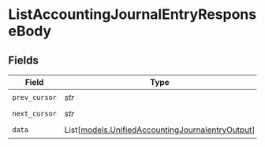 # ListAccountingJournalEntryResponseBody


## Fields

| Field                                                                                                | Type                                                                                                 | Required                                                                                             | Description                                                                                          |
| ---------------------------------------------------------------------------------------------------- | ---------------------------------------------------------------------------------------------------- | ---------------------------------------------------------------------------------------------------- | ---------------------------------------------------------------------------------------------------- |
| `prev_cursor`                                                                                        | *str*                                                                                                | :heavy_check_mark:                                                                                   | N/A                                                                                                  |
| `next_cursor`                                                                                        | *str*                                                                                                | :heavy_check_mark:                                                                                   | N/A                                                                                                  |
| `data`                                                                                               | List[[models.UnifiedAccountingJournalentryOutput](../models/unifiedaccountingjournalentryoutput.md)] | :heavy_check_mark:                                                                                   | N/A                                                                                                  |